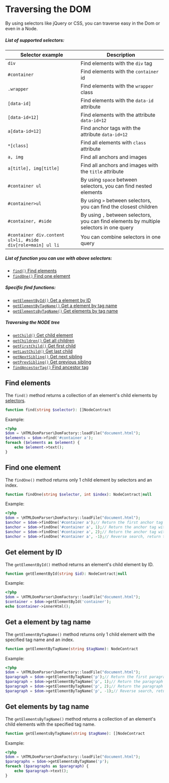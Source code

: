 # Traversing the DOM
By using selectors like jQuery or CSS, you can traverse easy in the Dom or even in a Node.

##### List of supported selectors:

| Selector example | Description |
| --- | --- |
| `div` | Find elements with the `div` tag |
| `#container` | Find elements with the `container` id |
| `.wrapper` | Find elements with the `wrapper` class |
| `[data-id]` | Find elements with the `data-id` attribute |
| `[data-id=12]` | Find elements with the attribute `data-id=12` |
| `a[data-id=12]` | Find anchor tags with the attribute `data-id=12` |
| `*[class]` | Find all elements with `class` attribute |
| `a, img` | Find all anchors and images |
| `a[title], img[title]` | Find all anchors and images with the `title` attribute |
| `#container ul` | By using `space` between selectors, you can find nested elements |
| `#container>ul` | By using `>` between selectors, you can find the closest children |
| `#container, #side` | By using `,` between selectors, you can find elements by multiple selectors in one query |
| `#container div.content ul>li, #side div[role=main] ul li` | You can combine selectors in one query |

##### List of function you can use with above selectors:

- [`find()` Find elements](#find-elements)
- [`findOne()` Find one element](#find-one-element)

##### Specific find functions:

- [`getElementById()` Get a element by ID](#get-element-by-id)
- [`getElementByTagName()` Get a element by tag name](#get-a-element-by-tag-name)
- [`getElementsByTagName()` Get elements by tag name](#get-elements-by-tag-name)

##### Traversing the NODE tree

- [`getChild()` Get child element](accessing.md#get-child-element)
- [`getChildren()` Get all children](accessing.md#get-all-children)
- [`getFirstChild()` Get first child](accessing.md#get-first-child)
- [`getLastChild()` Get last child](accessing.md#get-last-child)
- [`getNextSibling()` Get next sibling](accessing.md#get-next-sibling)
- [`getPrevSibling()` Get previous sibling](accessing.md#get-previous-sibling)
- [`findAncestorTag()` Find ancestor tag](accessing.md#find-ancestor-tag)

## Find elements
The `find()` method returns a collection of an element's child elements by [selectors](#list-of-supported-selectors).

```php
function find(string $selector): []NodeContract
```

Example:
```php
<?php
$dom = \HTMLDomParser\DomFactory::loadFile("document.html");
$elements = $dom->find('#container a');
foreach ($elements as $element) {
    echo $element->text();
}
```

## Find one element
The `findOne()` method returns only 1 child element by selectors and an index.

```php
function findOne(string $selector, int $index): NodeContract|null
```

Example:
```php
<?php
$dom = \HTMLDomParser\DomFactory::loadFile("document.html");
$anchor = $dom->findOne('#container a');// Return the first anchor tag (with index=0) inside #container
$anchor = $dom->findOne('#container a', 1);// Return the anchor tag with index=1 inside #container
$anchor = $dom->findOne('#container a', 2);// Return the anchor tag with index=2 inside #container
$anchor = $dom->findOne('#container a', -1);// Reverse search, return the last anchor tag inside #container
```

## Get element by ID
The `getElementById()` method returns an element's child element by ID.

```php
function getElementById(string $id): NodeContract|null
```

Example:
```php
<?php
$dom = \HTMLDomParser\DomFactory::loadFile("document.html");
$container = $dom->getElementById('container');
echo $container->innerHtml();
```

## Get a element by tag name
The `getElementByTagName()` method returns only 1 child element with the specified tag name and an index.

```php
function getElementByTagName(string $tagName): NodeContract
```

Example:
```php
<?php
$dom = \HTMLDomParser\DomFactory::loadFile("document.html");
$paragraph = $dom->getElementByTagName('p');// Return the first paragraph (with index=0)
$paragraph = $dom->getElementByTagName('p', 1);// Return the paragraph with index=1
$paragraph = $dom->getElementByTagName('p', 2);// Return the paragraph with index=2
$paragraph = $dom->getElementByTagName('p', -1);// Reverse search, return the last paragraph
```

## Get elements by tag name
The `getElementsByTagName()` method returns a collection of an element's child elements with the specified tag name.

```php
function getElementsByTagName(string $tagName): []NodeContract
```

Example:
```php
<?php
$dom = \HTMLDomParser\DomFactory::loadFile("document.html");
$paragraphs = $dom->getElementsByTagName('p');
foreach ($paragraphs as $paragraph) {
    echo $paragraph->text();
}
```
